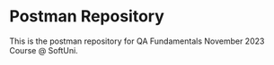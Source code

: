 # Postman Repository

This is the postman repository for QA Fundamentals November 2023 Course @ SoftUni.
